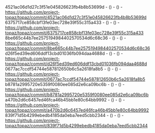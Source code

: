 4521ac06d1d27c3f51e045826623fb4b8b53699d -  () -  () - https://github.com/project-topaz/topaz/commit/4521ac06d1d27c3f51e045826623fb4b8b53699d
6375717ce858cbf13fe03ec728e39f55c315a433 -  () -  () - https://github.com/project-topaz/topaz/commit/6375717ce858cbf13fe03ec728e39f55c315a433
8be665c44b7ee2575194984402570534d6c68c36 -  () -  () - https://github.com/project-topaz/topaz/commit/8be665c44b7ee2575194984402570534d6c68c36
d26f5ed39ed606ddf13cbd01036fb094daa4688d -  () -  () - https://github.com/project-topaz/topaz/commit/d26f5ed39ed606ddf13cbd01036fb094daa4688d
0677ac7ccdf54744e587812650b6c5a2618fa8b5 -  () -  () - https://github.com/project-topaz/topaz/commit/0677ac7ccdf54744e587812650b6c5a2618fa8b5
b8781a2995720e5359f0080ee085d2e6ca09bc6b -  () -  () - https://github.com/project-topaz/topaz/commit/b8781a2995720e5359f0080ee085d2e6ca09bc6b
a470b2d6c6457ed46fca46b45bb1e80c64bb9992 -  () -  () - https://github.com/project-topaz/topaz/commit/a470b2d6c6457ed46fca46b45bb1e80c64bb9992
839f71d5b4299ebedb4185da0eba7eed5cbb2344 -  () -  () - https://github.com/project-topaz/topaz/commit/839f71d5b4299ebedb4185da0eba7eed5cbb2344
